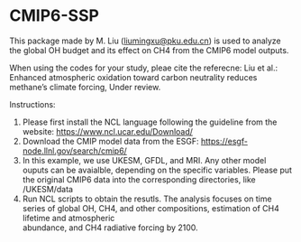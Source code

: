 # CMIP6-SSP

This package made by M. Liu (liumingxu@pku.edu.cn) is used to analyze the global OH budget and its effect on CH4 from the CMIP6 model outputs. 

When using the codes for your study, pleae cite the referecne:
Liu et al.: Enhanced atmospheric oxidation toward carbon neutrality reduces methane’s climate forcing, Under review.

Instructions:

1. Please first install the NCL language following the guideline from the website: https://www.ncl.ucar.edu/Download/
2. Download the CMIP model data from the ESGF: https://esgf-node.llnl.gov/search/cmip6/
3. In this example, we use UKESM, GFDL, and MRI. Any other model ouputs can be avaialble, depending on the specific variables.
   Please put the original CMIP6 data into the corresponding directories, like /UKESM/data
4. Run NCL scripts to obtain the resutls. The analysis focuses on time series of global OH, CH4, and other compositions, estimation of CH4 lifetime and atmospheric   
   abundance, and CH4 radiative forcing by 2100. 
